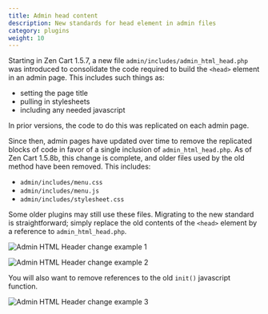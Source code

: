 ```yaml
---
title: Admin head content 
description: New standards for head element in admin files 
category: plugins
weight: 10
---
```


Starting in Zen Cart 1.5.7, a new file `admin/includes/admin_html_head.php` was introduced to consolidate the code required to build the `<head>` element in an admin page.  This includes such things as: 

- setting the page title 
- pulling in stylesheets
- including any needed javascript

In prior versions, the code to do this was replicated on each admin page.

Since then, admin pages have updated over time to remove the replicated blocks of code in favor of a single inclusion of `admin_html_head.php`.  As of Zen Cart 1.5.8b, this change is complete, and older files used by the old method have been removed.  This includes: 

- `admin/includes/menu.css`
- `admin/includes/menu.js`
- `admin/includes/stylesheet.css`

Some older plugins may still use these files.  Migrating to the new standard is straightforward; simply replace the old contents of the `<head>` element by a reference to `admin_html_head.php`.  

![Admin HTML Header change example 1](/images/admin_html_head.png)


![Admin HTML Header change example 2](/images/admin_html_head_2.png)

You will also want to remove references to the old `init()` javascript function. 

![Admin HTML Header change example 3](/images/admin_html_head_3.png)
